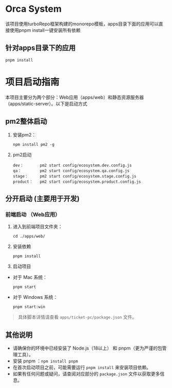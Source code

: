 # Orca System

该项目使用turboRepo框架构建的monorepo模板，apps目录下面的应用可以直接使用pnpm install一键安装所有依赖

## 针对apps目录下的应用

```
pnpm install
```

# 项目启动指南

本项目主要分为两个部分：Web应用（apps/web）和静态资源服务器（apps/static-server）。以下是启动方式

## pm2整体启动

1. 安装pm2：

   ```
   npm install pm2 -g
   ```

2. pm2启动
   ```
   dev：       pm2 start config/ecosystem.dev.config.js
   qa：        pm2 start config/ecosystem.qa.config.js
   stage：     pm2 start config/ecosystem.stage.config.js
   product：   pm2 start config/ecosystem.product.config.js
   ```

## 分开启动 (主要用于开发)

### 前端启动 （Web应用）

1. 进入到前端项目文件夹：

   ```
   cd ./apps/web/
   ```

2. 安装依赖

   ```
   pnpm install
   ```

3. 启动项目

- 对于 Mac 系统：

  ```
  pnpm start
  ```

- 对于 Windows 系统：

  ```
  pnpm start:win
  ```

> 具体脚本详情请查看 `apps/ticket-pc/package.json` 文件。

## 其他说明

- 请确保你的环境中已经安装了 Node.js（18以上） 和 pnpm（更为严谨的包管理工具）。
- 安装 pnpm ：`npm install pnpm`
- 在首次启动项目之前，可能需要运行 `pnpm install` 来安装项目依赖。
- 如果有任何问题或疑问，请查阅对应部分的 `package.json` 文件以获取更多信息。

